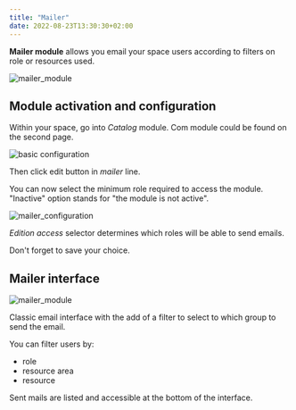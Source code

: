 ```yaml
---
title: "Mailer"
date: 2022-08-23T13:30:30+02:00
---
```


**Mailer module** allows you email your space users according to filters on role or resources used.

![mailer_module](../../../mailer_module_1.png)

## Module activation and configuration

Within your space, go into _Catalog_ module. Com module could be found on the second page.

![basic configuration](../../../basic_configuration_1.png)

Then click edit button in _mailer_ line.

You can now select the minimum role required to access the module. "Inactive" option stands for "the module is not active".

![mailer_configuration](../../../mailer_module_0.png)

*Edition access* selector determines which roles will be able to send emails. 

Don't forget to save your choice.

## Mailer interface

![mailer_module](../../../mailer_module_2.png)

Classic email interface with the add of a filter to select to which group to send the email.

You can filter users by:
- role
- resource area
- resource

Sent mails are listed and accessible at the bottom of the interface.
